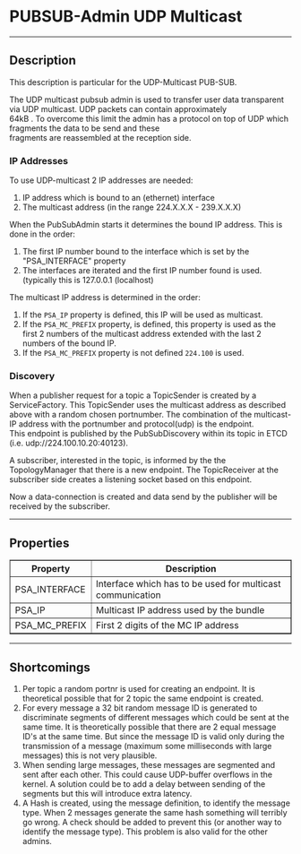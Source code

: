 <!--
Licensed to the Apache Software Foundation (ASF) under one or more
contributor license agreements.  See the NOTICE file distributed with
this work for additional information regarding copyright ownership.
The ASF licenses this file to You under the Apache License, Version 2.0
(the "License"); you may not use this file except in compliance with
the License.  You may obtain a copy of the License at
   
    http://www.apache.org/licenses/LICENSE-2.0

Unless required by applicable law or agreed to in writing, software
distributed under the License is distributed on an "AS IS" BASIS,
WITHOUT WARRANTIES OR CONDITIONS OF ANY KIND, either express or implied.
See the License for the specific language governing permissions and
limitations under the License.
-->

# PUBSUB-Admin UDP Multicast

---

## Description

This description is particular for the UDP-Multicast PUB-SUB. 

The UDP multicast pubsub admin is used to transfer user data transparent via UDP multicast. UDP packets can contain approximately  
64kB . To overcome this limit the admin has a protocol on top of UDP which fragments the data to be send and these  
fragments are reassembled at the reception side.

### IP Addresses

To use UDP-multicast 2 IP addresses are needed:

1. IP address which is bound to an (ethernet) interface
2. The multicast address (in the range 224.X.X.X - 239.X.X.X)

When the PubSubAdmin starts it determines the bound IP address. This is done in the order:

1. The first IP number bound to the interface which is set by the "PSA_INTERFACE" property
2. The interfaces are iterated and the first IP number found is used. (typically this is 127.0.0.1 (localhost)

The multicast IP address is determined in the order:

1. If the `PSA_IP` property is defined, this IP will be used as multicast.
2. If the `PSA_MC_PREFIX` property, is defined, this property is used as the first 2 numbers of the multicast address extended with the last 2 numbers of the bound IP.
3. If the `PSA_MC_PREFIX` property is not defined `224.100` is used.

### Discovery

When a publisher request for a topic a TopicSender is created by a ServiceFactory. This TopicSender uses the multicast address as described above with a random chosen portnumber. The combination of the multicast-IP address with the portnumber and protocol(udp) is the endpoint.  
This endpoint is published by the PubSubDiscovery within its topic in ETCD (i.e. udp://224.100.10.20:40123).
 
A subscriber, interested in the topic, is informed by the the TopologyManager that there is a new endpoint. The TopicReceiver at the subscriber side creates a listening socket based on this endpoint.

Now a data-connection is created and data send by the publisher will be received by the subscriber.  

---

## Properties

<table border="1">
    <tr><th>Property</th><th>Description</th></tr>
    <tr><td>PSA_INTERFACE</td><td>Interface which has to be used for multicast communication</td></tr>
    <tr><td>PSA_IP</td><td>Multicast IP address used by the bundle</td></tr>
    <tr><td>PSA_MC_PREFIX</td><td>First 2 digits of the MC IP address </td></tr>
</table>

---

## Shortcomings

1. Per topic a random portnr is used for creating an endpoint. It is theoretical possible that for 2 topic the same endpoint is created.
2. For every message a 32 bit random message ID is generated to discriminate segments of different messages which could be sent at the same time. It is theoretically possible that there are 2 equal message ID's at the same time. But since the message ID is valid only during the transmission of a message (maximum some milliseconds with large messages) this is not very plausible.
3. When sending large messages, these messages are segmented and sent after each other. This could cause UDP-buffer overflows in the kernel. A solution could be to add a delay between sending of the segments but this will introduce extra latency.
4. A Hash is created, using the message definition, to identify the message type. When 2 messages generate the same hash something will terribly go wrong. A check should be added to prevent this (or another way to identify the message type). This problem is also valid for the other admins.




